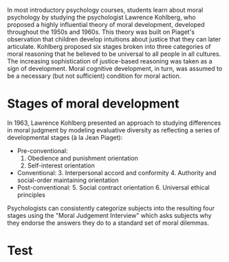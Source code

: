 In most introductory psychology courses, students learn about moral psychology by studying the psychologist Lawrence Kohlberg, who proposed a highly influential theory of moral development, developed throughout the 1950s and 1960s. This theory was built on Piaget's observation that children develop intuitions about justice that they can later articulate. Kohlberg proposed six stages broken into three categories of moral reasoning that he believed to be universal to all people in all cultures. The increasing sophistication of justice-based reasoning was taken as a sign of development. Moral cognitive development, in turn, was assumed to be a necessary (but not sufficient) condition for moral action.

# Stages of moral development

In 1963, Lawrence Kohlberg presented an approach to studying differences in moral judgment by modeling evaluative diversity as reflecting a series of developmental stages (à la Jean Piaget):

- Pre-conventional:
	1. Obedience and punishment orientation
	2. Self-interest orientation
- Conventional:
	3. Interpersonal accord and conformity
	4. Authority and social-order maintaining orientation
- Post-conventional:
	5. Social contract orientation
	6. Universal ethical principles

Psychologists can consistently categorize subjects into the resulting four stages using the "Moral Judgement Interview" which asks subjects why they endorse the answers they do to a standard set of moral dilemmas.

# Test

